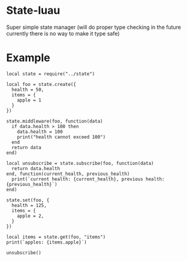 # State-luau
Super simple state manager (will do proper type checking in the future currently there is no way to make it type safe)
# Example
```luau
local state = require("../state")

local foo = state.create({
  health = 50,
  items = {
    apple = 1
  }
})

state.middleware(foo, function(data)
  if data.health > 100 then
    data.health = 100
	print("health cannot exceed 100")
  end
  return data
end)

local unsubscribe = state.subscribe(foo, function(data)
  return data.health
end, function(current_health, previous_health)
  print(`current health: {current_health}, previous health: {previous_health}`)
end)

state.set(foo, {
  health = 125,
  items = {
    apple = 2,
  }
})

local items = state.get(foo, "items")
print(`apples: {items.apple}`)

unsubscribe()
```
